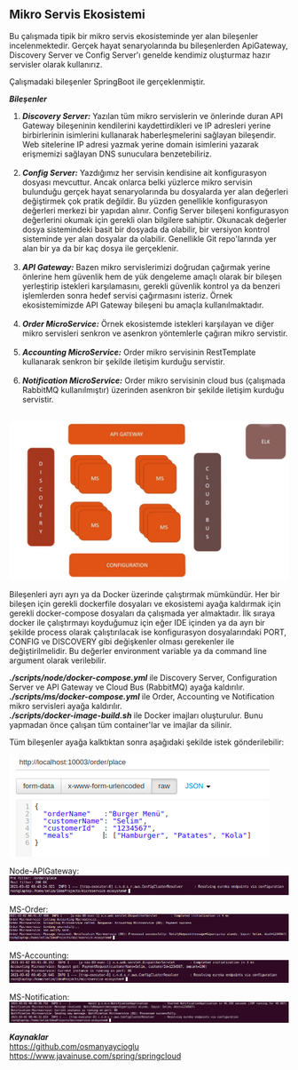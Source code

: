 
## Mikro Servis Ekosistemi ##

Bu çalışmada tipik bir mikro servis ekosisteminde yer alan bileşenler incelenmektedir.
Gerçek hayat senaryolarında bu bileşenlerden ApiGateway, Discovery Server ve Config Server'ı genelde kendimiz oluşturmaz hazır servisler olarak kullanırız.

Çalışmadaki bileşenler SpringBoot ile gerçeklenmiştir.

***Bileşenler***
1. ***Discovery Server:*** Yazılan tüm mikro servislerin ve önlerinde duran API Gateway bileşeninin kendilerini kaydettirdikleri ve IP adresleri yerine birbirlerinin isimlerini kullanarak haberleşmelerini sağlayan bileşendir. Web sitelerine IP adresi yazmak yerine domain isimlerini yazarak erişmemizi sağlayan DNS sunuculara benzetebiliriz. </br></br>
2. ***Config Server:*** Yazdığımız her servisin kendisine ait konfigurasyon dosyası mevcuttur. Ancak onlarca belki yüzlerce mikro servisin bulunduğu gerçek hayat senaryolarında bu dosyalarda yer alan değerleri değiştirmek çok pratik değildir. Bu yüzden genellikle konfigurasyon değerleri merkezi bir yapıdan alınır. Config Server bileşeni konfigurasyon değerlerini okumak için gerekli olan bilgilere sahiptir. Okunacak değerler dosya sistemindeki basit bir dosyada da olabilir, bir versiyon kontrol sisteminde yer alan dosyalar da olabilir. Genellikle Git repo'larında yer alan bir ya da bir kaç dosya ile gerçeklenir.</br></br>
3. ***API Gateway:*** Bazen mikro servislerimizi doğrudan çağırmak yerine önlerine hem güvenlik hem de yük dengeleme amaçlı olarak bir bileşen yerleştirip istekleri karşılamasını, gerekli güvenlik kontrol ya da benzeri işlemlerden sonra hedef servisi çağırmasını isteriz. Örnek ekosistemimizde API Gateway bileşeni bu amaçla kullanılmaktadır.</br></br>
4. ***Order MicroService:*** Örnek ekosistemde istekleri karşılayan ve diğer mikro servisleri senkron ve asenkron yöntemlerle çağıran mikro servistir. </br></br>
5. ***Accounting MicroService:*** Order mikro servisinin RestTemplate kullanarak senkron bir şekilde iletişim kurduğu servistir.</br></br>
6. ***Notification MicroService:*** Order mikro servisinin cloud bus (çalışmada RabbitMQ kullanılmıştır) üzerinden asenkron bir şekilde iletişim kurduğu servistir. </br></br>

![plot](./resources/ecosystem.jpg)


Bileşenleri ayrı ayrı ya da Docker üzerinde çalıştırmak mümkündür. Her bir bileşen için gerekli dockerfile dosyaları ve ekosistemi ayağa kaldırmak için gerekli docker-compose dosyaları da çalışmada yer almaktadır.
İlk sıraya docker ile çalıştırmayı koyduğumuz için eğer IDE içinden ya da ayrı bir şekilde process olarak çalıştırılacak ise konfigurasyon dosyalarındaki PORT, CONFIG ve DISCOVERY gibi değişkenler olması gerekenler ile değiştirilmelidir. 
Bu değerler environment variable ya da command line argument olarak verilebilir.</br>

***./scripts/node/docker-compose.yml*** ile Discovery Server, Configuration Server ve API Gateway ve Cloud Bus (RabbitMQ) ayağa kaldırılır.</br>
***./scripts/ms/docker-compose.yml*** ile Order, Accounting ve Notification mikro servisleri ayağa kaldırılır. </br>
***./scripts/docker-image-build.sh*** ile Docker imajları oluşturulur. Bunu yapmadan önce çalışan tüm container'lar ve imajlar da silinir.

Tüm bileşenler ayağa kalktıktan sonra aşağıdaki şekilde istek gönderilebilir:

![plot](./resources/postman.png)

Node-APIGateway:
![plot](./resources/node-apigateway.png)

MS-Order:
![plot](./resources/ms-order.png)

MS-Accounting:
![plot](./resources/ms-accounting.png)

MS-Notification:
![plot](./resources/ms-notification.png)

***Kaynaklar*** </br>
https://github.com/osmanyaycioglu </br>
https://www.javainuse.com/spring/springcloud

